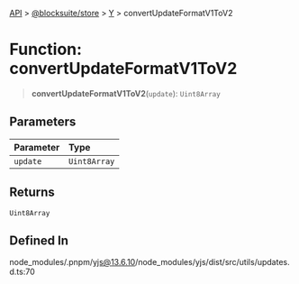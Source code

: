 [API](../../../../../index.md) > [@blocksuite/store](../../../index.md) > [Y](../index.md) > convertUpdateFormatV1ToV2

# Function: convertUpdateFormatV1ToV2

> **convertUpdateFormatV1ToV2**(`update`): `Uint8Array`

## Parameters

| Parameter | Type |
| :------ | :------ |
| `update` | `Uint8Array` |

## Returns

`Uint8Array`

## Defined In

node\_modules/.pnpm/yjs@13.6.10/node\_modules/yjs/dist/src/utils/updates.d.ts:70
